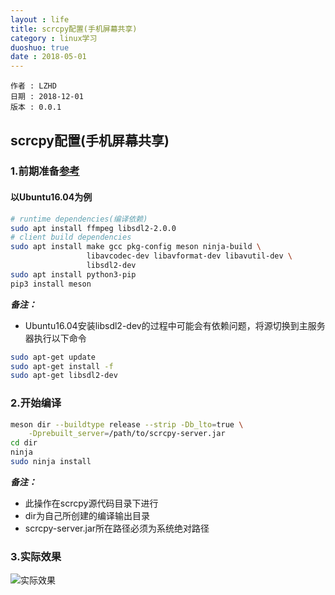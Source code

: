 ```yaml
---
layout : life
title: scrcpy配置(手机屏幕共享)
category : linux学习
duoshuo: true
date : 2018-05-01
---
```


	作者 : LZHD
	日期 : 2018-12-01
	版本 : 0.0.1

<!-- more -->

## scrcpy配置(手机屏幕共享)

### 1.前期准备[参考](https://github.com/Genymobile/scrcpy/blob/master/BUILD.md)

#### 以Ubuntu16.04为例

```bash
# runtime dependencies(编译依赖)
sudo apt install ffmpeg libsdl2-2.0.0
# client build dependencies
sudo apt install make gcc pkg-config meson ninja-build \
                 libavcodec-dev libavformat-dev libavutil-dev \
                 libsdl2-dev
sudo apt install python3-pip
pip3 install meson
```
***备注：***

* Ubuntu16.04安装libsdl2-dev的过程中可能会有依赖问题，将源切换到主服务器执行以下命令

```bash
sudo apt-get update
sudo apt-get install -f
sudo apt-get libsdl2-dev
```

### 2.开始编译

```bash
meson dir --buildtype release --strip -Db_lto=true \
    -Dprebuilt_server=/path/to/scrcpy-server.jar
cd dir
ninja
sudo ninja install
```
***备注：***

* 此操作在scrcpy源代码目录下进行
* dir为自己所创建的编译输出目录
* scrcpy-server.jar所在路径必须为系统绝对路径

### 3.实际效果

![实际效果](/res/img/blog/linux学习/2018-12-01%2012-32.gif)

